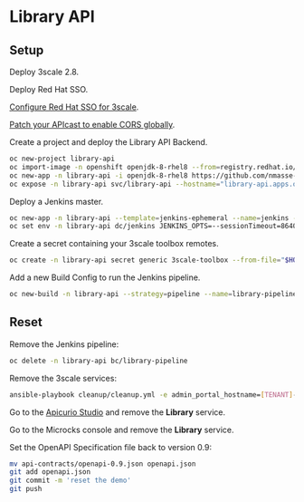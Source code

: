 # Library API

## Setup

Deploy 3scale 2.8.

Deploy Red Hat SSO.

[Configure Red Hat SSO for 3scale](https://www.itix.fr/blog/configure-redhat-sso-3scale-cli/).

[Patch your APIcast to enable CORS globally](https://www.itix.fr/blog/enable-global-policies-apicast/).

Create a project and deploy the Library API Backend.

```sh
oc new-project library-api
oc import-image -n openshift openjdk-8-rhel8 --from=registry.redhat.io/openjdk/openjdk-8-rhel8 --confirm --reference-policy=local
oc new-app -n library-api -i openjdk-8-rhel8 https://github.com/nmasse-itix/library-api.git --name=library-api
oc expose -n library-api svc/library-api --hostname="library-api.apps.ocp4.itix.fr"
```

Deploy a Jenkins master.

```sh
oc new-app -n library-api --template=jenkins-ephemeral --name=jenkins -p MEMORY_LIMIT=2Gi
oc set env -n library-api dc/jenkins JENKINS_OPTS=--sessionTimeout=86400
```

Create a secret containing your 3scale toolbox remotes.

```sh
oc create -n library-api secret generic 3scale-toolbox --from-file="$HOME/.3scalerc.yaml"
```

Add a new Build Config to run the Jenkins pipeline.

```sh
oc new-build -n library-api --strategy=pipeline --name=library-pipeline https://github.com/nmasse-itix/library-api.git -e PRIVATE_BASE_URL=http://library-api.apps.ocp4.itix.fr -e NAMESPACE=library-api -e TARGET_INSTANCE=3scale-saas -e SECRET_NAME=3scale-toolbox -e OIDC_ISSUER_ENDPOINT=https://zync:[REDACTED]@sso.apps.ocp4.itix.fr/auth/realms/3scale-saas -e DISABLE_TLS_VALIDATION=yes -e MOCK_SERVER=https://microcks.apps.ocp4.itix.fr -e MOCK_URL=/rest/Library+API/0.9.0
```

## Reset

Remove the Jenkins pipeline:

```sh
oc delete -n library-api bc/library-pipeline
```

Remove the 3scale services:

```sh
ansible-playbook cleanup/cleanup.yml -e admin_portal_hostname=[TENANT]-admin.3scale.net -e threescale_token=[REDACTED]
```

Go to the [Apicurio Studio](https://apicurio-studio.app.itix.fr/apis) and remove the **Library** service.

Go to the Microcks console and remove the **Library** service.

Set the OpenAPI Specification file back to version 0.9:

```sh
mv api-contracts/openapi-0.9.json openapi.json
git add openapi.json
git commit -m 'reset the demo'
git push
```
